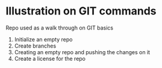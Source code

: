# Illustration on GIT commands
Repo used as a walk through on GIT basics

1. Initialize an empty repo
2. Create branches
3. Creating an empty repo and pushing the changes on it
4. Create a license for the repo
